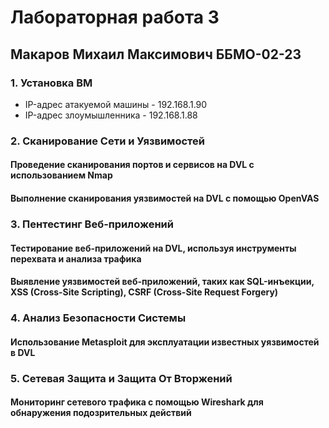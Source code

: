 # Лабораторная работа 3
## Макаров Михаил Максимович ББМО-02-23
### 1. Установка ВМ

* IP-адрес атакуемой машины - 192.168.1.90
* IP-адрес злоумышленника - 192.168.1.88
### 2. Сканирование Сети и Уязвимостей
#### Проведение сканирования портов и сервисов на DVL с использованием Nmap

#### Выполнение сканирования уязвимостей на DVL с помощью OpenVAS

### 3. Пентестинг Веб-приложений
#### Тестирование веб-приложений на DVL, используя инструменты перехвата и анализа трафика

#### Выявление уязвимостей веб-приложений, таких как SQL-инъекции, XSS (Cross-Site Scripting), CSRF (Cross-Site Request Forgery)

### 4. Анализ Безопасности Системы
#### Использование Metasploit для эксплуатации известных уязвимостей в DVL

### 5. Сетевая Защита и Защита От Вторжений
#### Мониторинг сетевого трафика с помощью Wireshark для обнаружения подозрительных действий
